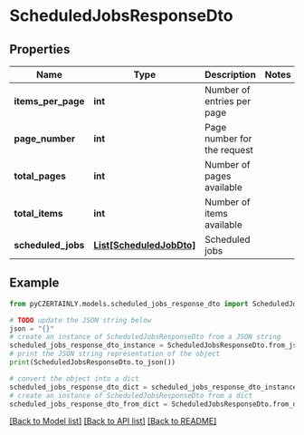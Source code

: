 # ScheduledJobsResponseDto


## Properties

Name | Type | Description | Notes
------------ | ------------- | ------------- | -------------
**items_per_page** | **int** | Number of entries per page | 
**page_number** | **int** | Page number for the request | 
**total_pages** | **int** | Number of pages available | 
**total_items** | **int** | Number of items available | 
**scheduled_jobs** | [**List[ScheduledJobDto]**](ScheduledJobDto.md) | Scheduled jobs | 

## Example

```python
from pyCZERTAINLY.models.scheduled_jobs_response_dto import ScheduledJobsResponseDto

# TODO update the JSON string below
json = "{}"
# create an instance of ScheduledJobsResponseDto from a JSON string
scheduled_jobs_response_dto_instance = ScheduledJobsResponseDto.from_json(json)
# print the JSON string representation of the object
print(ScheduledJobsResponseDto.to_json())

# convert the object into a dict
scheduled_jobs_response_dto_dict = scheduled_jobs_response_dto_instance.to_dict()
# create an instance of ScheduledJobsResponseDto from a dict
scheduled_jobs_response_dto_from_dict = ScheduledJobsResponseDto.from_dict(scheduled_jobs_response_dto_dict)
```
[[Back to Model list]](../README.md#documentation-for-models) [[Back to API list]](../README.md#documentation-for-api-endpoints) [[Back to README]](../README.md)


